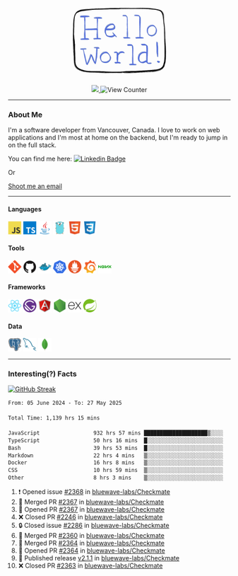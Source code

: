 <div align="center">
    <img src="./img/hello_world.webp" height="200px" width="">
    <div>
        <a href="https://www.linkedin.com/in/ajhollid">
            <img src="https://img.shields.io/badge/LinkedIn-blue"/>
        </a>
        <img src="https://komarev.com/ghpvc/?username=ajhollid&color=yellow" alt="View Counter">
    </div>
</div>

---

### About Me

I'm a software developer from Vancouver, Canada. I love to work on web applications and I'm most at home on the backend, but I'm ready to jump in on the full stack.

You can find me here: [![Linkedin Badge](https://img.shields.io/badge/-ajhollid-blue?style=flat&logo=Linkedin&logoColor=white)](https://www.linkedin.com/in/ajhollid)

Or

[Shoot me an email](mailto:ajhollid@gmail.com)

---

#### Languages

<div>
    <img src="./img/devicons/javascript-original.svg" width=30 height=30 alt="JavaScript">
    <img src="/img/devicons/typescript-original.svg" width=30 height=30 alt="TypeScript">
    <img src="./img/devicons/java-original.svg" width=30 height=30 alt="Java">
    <img src="./img/devicons/go-original.svg" width=30 height=30 alt="Golang">
    <img src="./img/devicons/html5-original.svg" width=30 height=30 alt="HTML 5">
    <img src="./img/devicons/css3-original.svg" width=30 height=30 alt="CSS 3">
</div>

#### Tools

<div>
    <img src="./img/devicons/git-original.svg" width=30 height=30 alt="Git">
    <img src="./img/devicons/github-original.svg" width=30 height=30 alt="Github">
    <img src="./img/devicons/docker-original.svg" width=30 
    height=30 alt="Docker">
    <img src="./img/devicons/kubernetes-original.svg" width=30 height=30 alt="K8">
    <img src="./img/devicons/prometheus-original.svg" width=30 height=30 alt="Prometheus">
    <img src="./img/devicons/grafana-original.svg" width=30 height=30 alt="Grafana">
    <img src="./img/devicons/nginx-original.svg" width=30 height=30 alt="Nginx">
</div>

#### Frameworks

<div>
    <img src="./img/devicons/react-original.svg" width=30 height=30 alt="React">
    <img src="./img/devicons/gatsby-original.svg" width=30 height=30 alt="Gatsby">
    <img src="./img/devicons/angularjs-original.svg" width=30 height=30 alt="AngularJS">
    <img src="./img/devicons/nodejs-original.svg" width=30 height=30 alt="NodeJS">
    <img src="./img/devicons/express-original.svg" width=30 height=30 alt="Express">
    <img src="./img/devicons/spring-original.svg" width=30 height=30 alt="Spring">
</div>

#### Data

<div>
    <img src="./img/devicons/postgresql-original.svg" width=30 height=30 alt="Postgresql">
    <img src="./img/devicons/mysql-original.svg" width=30 height=30 alt="Mysql">
    <img src="./img/devicons/mongodb-original.svg" width=30 height=30 alt="MongoDB">
</div>

---

### Interesting(?) Facts

[![GitHub Streak](http://github-readme-streak-stats.herokuapp.com?user=ajhollid)](https://git.io/streak-stats)

 <!--START_SECTION:waka-->

```txt
From: 05 June 2024 - To: 27 May 2025

Total Time: 1,139 hrs 15 mins

JavaScript                 932 hrs 57 mins ████████████████████▒░░░░   81.32 %
TypeScript                 50 hrs 16 mins  █░░░░░░░░░░░░░░░░░░░░░░░░   04.38 %
Bash                       39 hrs 53 mins  █░░░░░░░░░░░░░░░░░░░░░░░░   03.48 %
Markdown                   22 hrs 4 mins   ▒░░░░░░░░░░░░░░░░░░░░░░░░   01.92 %
Docker                     16 hrs 8 mins   ▒░░░░░░░░░░░░░░░░░░░░░░░░   01.41 %
CSS                        10 hrs 59 mins  ▒░░░░░░░░░░░░░░░░░░░░░░░░   00.96 %
Other                      8 hrs 3 mins    ▒░░░░░░░░░░░░░░░░░░░░░░░░   00.70 %
```

<!--END_SECTION:waka-->


<!--START_SECTION:activity-->
1. ❗ Opened issue [#2368](https://github.com/bluewave-labs/Checkmate/issues/2368) in [bluewave-labs/Checkmate](https://github.com/bluewave-labs/Checkmate)
2. 🎉 Merged PR [#2367](https://github.com/bluewave-labs/Checkmate/pull/2367) in [bluewave-labs/Checkmate](https://github.com/bluewave-labs/Checkmate)
3. 💪 Opened PR [#2367](https://github.com/bluewave-labs/Checkmate/pull/2367) in [bluewave-labs/Checkmate](https://github.com/bluewave-labs/Checkmate)
4. ❌ Closed PR [#2246](https://github.com/bluewave-labs/Checkmate/pull/2246) in [bluewave-labs/Checkmate](https://github.com/bluewave-labs/Checkmate)
5. 🔒 Closed issue [#2286](https://github.com/bluewave-labs/Checkmate/issues/2286) in [bluewave-labs/Checkmate](https://github.com/bluewave-labs/Checkmate)
6. 🎉 Merged PR [#2360](https://github.com/bluewave-labs/Checkmate/pull/2360) in [bluewave-labs/Checkmate](https://github.com/bluewave-labs/Checkmate)
7. 🎉 Merged PR [#2364](https://github.com/bluewave-labs/Checkmate/pull/2364) in [bluewave-labs/Checkmate](https://github.com/bluewave-labs/Checkmate)
8. 💪 Opened PR [#2364](https://github.com/bluewave-labs/Checkmate/pull/2364) in [bluewave-labs/Checkmate](https://github.com/bluewave-labs/Checkmate)
9. 🚀 Published release [v2.1.1](https://github.com/bluewave-labs/Checkmate/releases/tag/v2.1.1) in [bluewave-labs/Checkmate](https://github.com/bluewave-labs/Checkmate)
10. ❌ Closed PR [#2363](https://github.com/bluewave-labs/Checkmate/pull/2363) in [bluewave-labs/Checkmate](https://github.com/bluewave-labs/Checkmate)
<!--END_SECTION:activity-->
